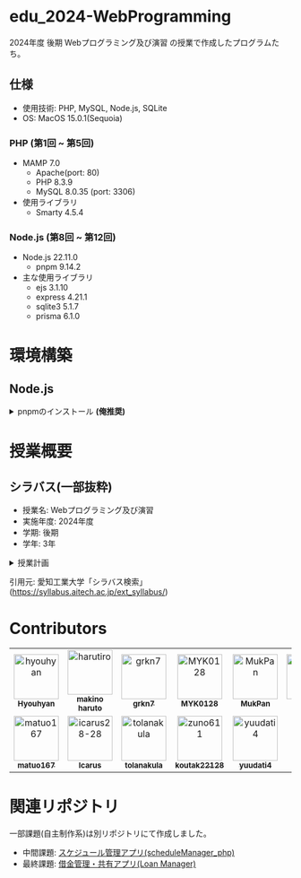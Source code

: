 # edu_2024-WebProgramming
2024年度 後期 Webプログラミング及び演習 の授業で作成したプログラムたち。

## 仕様
- 使用技術: PHP, MySQL, Node.js, SQLite
- OS: MacOS 15.0.1(Sequoia)

### PHP (第1回 ~ 第5回)

- MAMP 7.0
    - Apache(port: 80)
    - PHP 8.3.9
    - MySQL 8.0.35 (port: 3306)
- 使用ライブラリ
    - Smarty 4.5.4

### Node.js (第8回 ~ 第12回)

- Node.js 22.11.0
    - pnpm 9.14.2
- 主な使用ライブラリ
    - ejs 3.1.10
    - express 4.21.1
    - sqlite3 5.1.7
    - prisma 6.1.0

# 環境構築

## Node.js

<details>
    <summary>pnpmのインストール <strong>(俺推奨)</strong> </summary>

pnpmは教科書や先生の指示ではないが、npmよりも軽量で高速なため、インストールを推奨する。  
(詳しく知りたい人は[この記事](https://azukiazusa.dev/blog/pnpm-npm/)読んでみて)

ターミナルで以下のコマンドを実行する。

$ `npm install -g pnpm`  
$ `pnpm setup`

使い方は、`npm`の代わりに`pnpm`を使うだけ。

例)  
`npm install` -> `pnpm install`  
`npm start` -> `pnpm start`


</details>


# 授業概要

## シラバス(一部抜粋)
- 授業名: Webプログラミング及び演習
- 実施年度: 2024年度
- 学期: 後期
- 学年: 3年


<details>
    <summary>授業計画</summary>

1. ガイダンス，環境構築，PHP入門(1)。PHPスクリプトの基本，繰り返し処理と分岐処理，強制終了処理を学ぶ。
2. PHP入門(2) 基本的な計算処理，小数点数の扱い，乱数の扱い，数学関数の扱い，フォームによるデータの受け取りを学ぶ。
3. PHP入門(3) 高度なフォーム処理，クッキーの扱い，セッション処理の扱いを学ぶ。
4. PHP入門(4) テンプレートエンジンの使い方，データベースサーバとの連携を学ぶ。
5. アプリ開発(1)  リンク集作成を通してこれまでの内容の総まとめをする。
6. アプリ開発(2)  スケジュール管理アプリを開発する。
7. 課題レポートの提出。グループワーク  作成したアプリについてグループワークを行う。
8. サーバサイドJavaScript入門(1) Node.js 環境構築，Node.jsによるWebアプリ開発の基本を学ぶ。
9. サーバサイドJavaScript入門(2) Node.js フレームワークの使い方を学ぶ。
10.  サーバサイドJavaScript入門(3) Node.js フォーム，データ取得，データベース連携を学ぶ。
11. サーバサイドJavaScript入門(4) Node.js 高度なデータベースの使いこなし方を学ぶ。
12. サーバサイドJavaScript入門(5) Node.js アプリを作成する。
13. アプリ開発(3)  これまで学んだことを応用して自由にWebアプリを開発する。
14. アプリ開発(4)  グループワークで開発中アプリについて相互レビューを行い，アプリ開発に反映する。
15. 最終課題レポートの提出。この講義全体の振り返り解説を行う。
</details>

引用元: 愛知工業大学「シラバス検索」(https://syllabus.aitech.ac.jp/ext_syllabus/)

# Contributors

<!-- readme: contributors -start -->
<table>
	<tbody>
		<tr>
            <td align="center">
                <a href="https://github.com/hyouhyan">
                    <img src="https://avatars.githubusercontent.com/u/76419486?v=4" width="80;" alt="hyouhyan"/>
                    <br />
                    <sub><b>Hyouhyan</b></sub>
                </a>
            </td>
            <td align="center">
                <a href="https://github.com/harutiro">
                    <img src="https://avatars.githubusercontent.com/u/74090756?v=4" width="80;" alt="harutiro"/>
                    <br />
                    <sub><b>makino haruto</b></sub>
                </a>
            </td>
            <td align="center">
                <a href="https://github.com/grkn7">
                    <img src="https://avatars.githubusercontent.com/u/77403282?v=4" width="80;" alt="grkn7"/>
                    <br />
                    <sub><b>grkn7</b></sub>
                </a>
            </td>
            <td align="center">
                <a href="https://github.com/MYK0128">
                    <img src="https://avatars.githubusercontent.com/u/141742331?v=4" width="80;" alt="MYK0128"/>
                    <br />
                    <sub><b>MYK0128</b></sub>
                </a>
            </td>
            <td align="center">
                <a href="https://github.com/MukPan">
                    <img src="https://avatars.githubusercontent.com/u/109339477?v=4" width="80;" alt="MukPan"/>
                    <br />
                    <sub><b>MukPan</b></sub>
                </a>
            </td>
            <td align="center">
                <a href="https://github.com/nanairo2743">
                    <img src="https://avatars.githubusercontent.com/u/136669608?v=4" width="80;" alt="nanairo2743"/>
                    <br />
                    <sub><b>nanairo</b></sub>
                </a>
            </td>
		</tr>
		<tr>
            <td align="center">
                <a href="https://github.com/matuo167">
                    <img src="https://avatars.githubusercontent.com/u/138576916?v=4" width="80;" alt="matuo167"/>
                    <br />
                    <sub><b>matuo167</b></sub>
                </a>
            </td>
            <td align="center">
                <a href="https://github.com/icarus28-28">
                    <img src="https://avatars.githubusercontent.com/u/171651017?v=4" width="80;" alt="icarus28-28"/>
                    <br />
                    <sub><b>Icarus</b></sub>
                </a>
            </td>
            <td align="center">
                <a href="https://github.com/tolanakula">
                    <img src="https://avatars.githubusercontent.com/u/174421240?v=4" width="80;" alt="tolanakula"/>
                    <br />
                    <sub><b>tolanakula</b></sub>
                </a>
            </td>
            <td align="center">
                <a href="https://github.com/zuno611">
                    <img src="https://avatars.githubusercontent.com/u/171318797?v=4" width="80;" alt="zuno611"/>
                    <br />
                    <sub><b>koutak22128</b></sub>
                </a>
            </td>
            <td align="center">
                <a href="https://github.com/yuudati4">
                    <img src="https://avatars.githubusercontent.com/u/104051133?v=4" width="80;" alt="yuudati4"/>
                    <br />
                    <sub><b>yuudati4</b></sub>
                </a>
            </td>
		</tr>
	<tbody>
</table>
<!-- readme: contributors -end -->

# 関連リポジトリ

一部課題(自主制作系)は別リポジトリにて作成しました。

- 中間課題: [スケジュール管理アプリ(scheduleManager_php)](https://github.com/hyouhyan/scheduleManager_php)
- 最終課題: [借金管理・共有アプリ(Loan Manager)](https://github.com/hyouhyan/loanManager)
